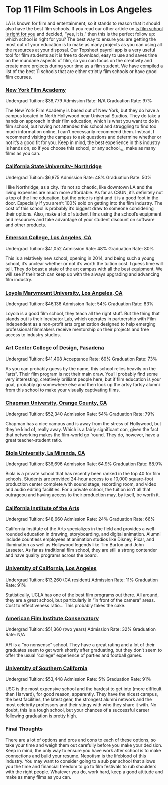 # Top 11 Film Schools in Los Angeles

LA is known for film and entertainment, so it stands to reason that it should also have the best film schools. If you read our other article on [is film school is right for you](https://topsheet.io/blog/should-i-go-to-film-school) and decided, “yes, it is,” then this is the perfect follow up: which school is right for you? The best way to ensure you are getting the most out of your education is to make as many projects as you can using all the resources at your disposal. Our Topsheet payroll app is a very useful tool for film students as it is free to download, easy to use and saves time on the mundane aspects of film, so you can focus on the creativity and create more projects during your time as a film student. We have compiled a list of the best 11 schools that are either strictly film schools or have good film courses.


### [New York Film Academy](https://www.nyfa.edu/los-angeles/)
Undergrad Tuition: $38,779
Admission Rate: N/A
Graduation Rate: 97%

The New York Film Academy is based out of New York, but they do have a campus located in North Hollywood near Universal Studios. They do take a hands on approach in their film education, which is what you want to do in film school, but having not attended this school and struggling to find too much information online, I can’t necessarily recommend them. Instead, I recommend visiting the campus to ask questions and determine whether or not it’s a good fit for you. Keep in mind, the best experience in this industry is hands on, so if you choose this school, or any school,,,, make as many films as you can.

### [California State University- Northridge](https://www.csun.edu/mike-curb-arts-media-communication/cinema-television-arts)
Undergrad Tuition: $6,875
Admission Rate: 48%
Graduation Rate: 50%

I like Northridge, as a city. It’s not so chaotic, like downtown LA and the living expenses are much more affordable. As far as CSUN, it’s definitely not a top of the line education, but the price is right and it is a good foot in the door. Especially if you aren’t 100% sold on getting into the film industry. The cost of this school is probably it’s biggest draw to someone considering their options. Also, make a lot of student films using the school’s equipment and resources and take advantage of your student discount on software and other products.


### [Emerson College, Los Angeles, CA](http://www2.emerson.edu/ela)
Undergrad Tuition: $41,052
Admission Rate: 48%
Graduation Rate: 80%


This is a relatively new school, opening in 2014, and being such a young school, it’s unclear whether or not it’s worth the tuition cost. I guess time will tell. They do boast a state of the art campus with all the best equipment. We will see if their tech can keep up with the always upgrading and advancing film industry. 

### [Loyola Marymount University, Los Angeles, CA](https://sftv.lmu.edu)
Undergrad Tuition: $46,136
Admission Rate: 54%
Graduation Rate: 83%


Loyola is a good film school, they teach all the right stuff. But the thing that stands out is their Incubator Lab, which operates in partnership with Film Independent as a non-profit arts organization designed to help emerging professional filmmakers receive mentorship on their projects and free access to industry studios. 

### [Art Center College of Design, Pasadena](http://www.artcenter.edu/academics/undergraduate-degrees/film/overview.html)
Undergrad Tuition: $41,408
Acceptance Rate: 69%
Graduation Rate: 73%

As you can probably guess by the name, this school relies heavily on the “arts”. Their film program is not their main draw. You’ll probably find some very interesting, creatively brilliant people here, but if film education is your goal, probably go somewhere else and then look up the artsy fartsy alumni from this school to make your visually captivating films. 

### [Chapman University, Orange County, CA](https://www.chapman.edu/campus-services/career-professional-development/explore/film-production.aspx)
Undergrad Tuition: $52,340
Admission Rate: 54%
Graduation Rate: 79%

Chapman has a nice campus and is away from the stress of Hollywood, but they're kind of, really away. Which is a fairly significant con, given the fact that networking makes the film-world go ‘round. They do, however, have a great teacher-student ratio.

### [Biola University, La Miranda, CA](https://www.biola.edu/film)
Undergrad Tuition: $36,696
Admission Rate: 64.9%
Graduation Rate: 68.9%

Biola is a private school that has recently been ranked in the top 40 for film schools. Students are provided 24-hour access to a 10,000 square-foot production center complete with sound stage, recording room, and video and audio editing facilities. For a private school, the tuition isn’t all that outrageou and having access to their production may, by itself, be worth it.

### [California Institute of the Arts](https://calarts.edu)
Undergrad Tuition: $48,660
Admission Rate: 24%
Graduation Rate: 66%

California Institute of the Arts specializes in the field and provides a well-rounded education in drawing, storyboarding, and digital animation. Alumni include countless employees at animation studios like Disney, Pixar, and Illumination as well as Hollywood legends like Tim Burton and John Lasseter. As far as traditional film school, they are still a strong contender and have quality programs across the board.

### [University of California, Los Angeles](http://www.tft.ucla.edu)
Undergrad Tuition: $13,260 (CA resident)
Admission Rate: 11%
Graduation Rate: 91%

Statistically, UCLA has one of the best film programs out there. All around, they are a great school, but particularly in “in front of the camera” areas. Cost to effectiveness ratio… This probably takes the cake.

### [American Film Institute Conservatory](https://conservatory.afi.com)
Undergrad Tuition: $51,360 (two years)
Admission Rate: 32%
Graduation Rate: N/A

AFI is a “no nonsense” school. They have a great rating and a lot of their graduates seem to get work shortly after graduating, but they don’t seem to offer the usual “college” experience of parties and football games. 

### [University of Southern California](https://cinema.usc.edu)
Undergrad Tuition: $53,448
Admission Rate: 5%
Graduation Rate: 91%

USC is the most expensive school and the hardest to get into (more difficult than Harvard), for good reason, apparently. They have the nicest campus, the best facilities, the latest gear, the strongest alumni network and the most celebrity professors and their stingy with who they share it with. No doubt, this is a tough school, but your chances of a successful career following graduation is pretty high.

### Final Thoughts
There are a lot of options and pros and cons to each of these options, so take your time and weigh them out carefully before you make your decision. Keep in mind, the only way to ensure you have work after school is to make connections and build your resume. Nepotism is the lifeblood of this industry. You may want to consider going to a sub par school that allows you the time and financial freedom to go to film festivals to rub shoulders with the right people. Whatever you do, work hard, keep a good attitude and make as many films as you can.
